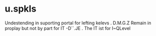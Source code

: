# u.spkls
Undestending in suporting portal for lefting kelevs   . D.M.G.Z Remain in proplay but not  by part for IT -D``.JE . The IT ist for I~QLevel 
